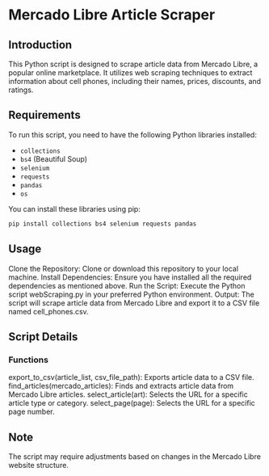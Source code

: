 # Mercado Libre Article Scraper

## Introduction
This Python script is designed to scrape article data from Mercado Libre, a popular online marketplace. It utilizes web scraping techniques to extract information about cell phones, including their names, prices, discounts, and ratings.

## Requirements
To run this script, you need to have the following Python libraries installed:
- `collections`
- `bs4` (Beautiful Soup)
- `selenium`
- `requests`
- `pandas`
- `os`

You can install these libraries using pip:
```bash
pip install collections bs4 selenium requests pandas
```

## Usage
Clone the Repository: Clone or download this repository to your local machine.
Install Dependencies: Ensure you have installed all the required dependencies as mentioned above.
Run the Script: Execute the Python script webScraping.py in your preferred Python environment.
Output: The script will scrape article data from Mercado Libre and export it to a CSV file named cell_phones.csv.

## Script Details
### Functions
export_to_csv(article_list, csv_file_path): Exports article data to a CSV file.
find_articles(mercado_articles): Finds and extracts article data from Mercado Libre articles.
select_article(art): Selects the URL for a specific article type or category.
select_page(page): Selects the URL for a specific page number.

## Note
The script may require adjustments based on changes in the Mercado Libre website structure.
